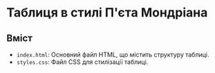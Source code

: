 # Таблиця в стилі П'єта Мондріана

## Вміст

- `index.html`: Основний файл HTML, що містить структуру таблиці.
- `styles.css`: Файл CSS для стилізації таблиці.
